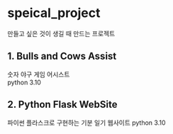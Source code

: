 # speical_project
만들고 싶은 것이 생길 때 만드는 프로젝트

## 1. Bulls and Cows Assist
숫자 야구 게임 어시스트   
python 3.10

## 2. Python Flask WebSite
파이썬 플라스크로 구현하는 기분 일기 웹사이트
python 3.10
